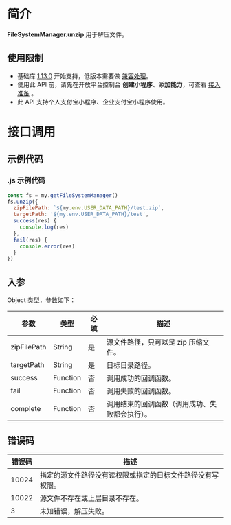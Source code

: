 # 简介
**FileSystemManager.unzip** 用于解压文件。

## 使用限制

- 基础库 [1.13.0](https://opendocs.alipay.com/mini/framework/lib) 开始支持，低版本需要做 [兼容处理](https://opendocs.alipay.com/mini/framework/compatibility)。
- 使用此 API 前，请先在开放平台控制台 **创建小程序**、**添加能力**，可查看 [接入准备](https://opendocs.alipay.com/mini/02pk4y) 。
- 此 API 支持个人支付宝小程序、企业支付宝小程序使用。

# 接口调用

## 示例代码

### .js 示例代码

```javascript
const fs = my.getFileSystemManager()
fs.unzip({
  zipFilePath: `${my.env.USER_DATA_PATH}/test.zip`,
  targetPath: '${my.env.USER_DATA_PATH}/test',
  success(res) {
    console.log(res)
  },
  fail(res) {
    console.error(res)
  }
})
```

## 入参

Object 类型，参数如下：

| **参数** | **类型** | **必填** | **描述** |
| --- | --- | --- | --- |
| zipFilePath | String | 是 | 源文件路径，只可以是 zip 压缩文件。 |
| targetPath | String | 是 | 目标目录路径。 |
| success | Function | 否 | 调用成功的回调函数。 |
| fail | Function | 否 | 调用失败的回调函数。 |
| complete | Function | 否 | 调用结束的回调函数（调用成功、失败都会执行）。 |


## 错误码
| **错误码** | **描述** |
| --- | --- |
| 10024 | 指定的源文件路径没有读权限或指定的目标文件路径没有写权限。 |
| 10022 | 源文件不存在或上层目录不存在。 |
| 3 | 未知错误，解压失败。 |

